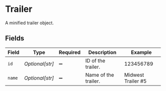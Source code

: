 # Trailer

A minified trailer object.


## Fields

| Field                | Type                 | Required             | Description          | Example              |
| -------------------- | -------------------- | -------------------- | -------------------- | -------------------- |
| `id`                 | *Optional[str]*      | :heavy_minus_sign:   | ID of the trailer.   | 123456789            |
| `name`               | *Optional[str]*      | :heavy_minus_sign:   | Name of the trailer. | Midwest Trailer #5   |